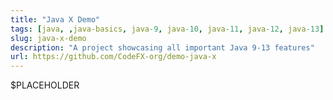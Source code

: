 ```yaml
---
title: "Java X Demo"
tags: [java, ,java-basics, java-9, java-10, java-11, java-12, java-13]
slug: java-x-demo
description: "A project showcasing all important Java 9-13 features"
url: https://github.com/CodeFX-org/demo-java-x
---
```


$PLACEHOLDER
